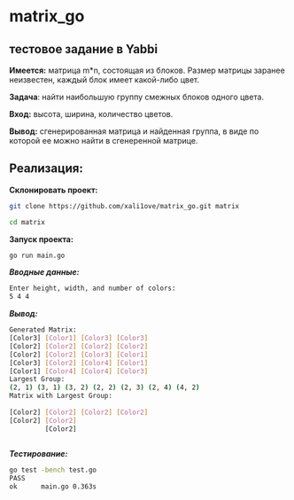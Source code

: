 # matrix_go
## тестовое задание в Yabbi
**Имеется:** матрица m*n, состоящая из блоков.
Размер матрицы заранее неизвестен, каждый блок имеет какой-либо цвет.

**Задача**: найти наибольшую группу смежных блоков одного цвета.

**Вход:** высота, ширина, количество цветов.

**Вывод:** сгенерированная матрица и найденная группа, в виде по которой ее можно найти в сгенеренной матрице.

## Реализация:

**Склонировать проект:**
```bash
git clone https://github.com/xali1ove/matrix_go.git matrix
```
```bash
cd matrix
```
**Запуск проекта:**
```bash
go run main.go
```
***Вводные данные:***
```bash
Enter height, width, and number of colors:
5 4 4
```
***Вывод:***
```bash
Generated Matrix:
[Color3] [Color1] [Color3] [Color3] 
[Color2] [Color2] [Color2] [Color2] 
[Color2] [Color2] [Color3] [Color1] 
[Color3] [Color2] [Color4] [Color1] 
[Color1] [Color4] [Color4] [Color3] 
Largest Group:
(2, 1) (3, 1) (3, 2) (2, 2) (2, 3) (2, 4) (4, 2) 
Matrix with Largest Group:
                                    
[Color2] [Color2] [Color2] [Color2] 
[Color2] [Color2]                   
         [Color2]                   
                                    
```
***Тестирование:***
```bash
go test -bench test.go
PASS
ok      main.go 0.363s
```
                                    
